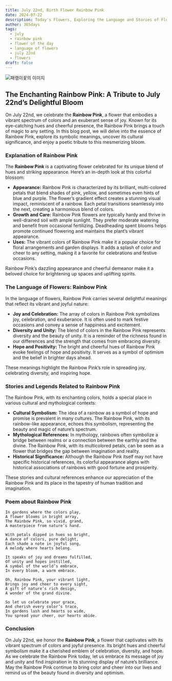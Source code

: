 ```yaml
---
title: July 22nd, Birth Flower Rainbow Pink
date: 2024-07-22
description: Today's Flowers, Exploring the Language and Stories of Flowers Rainbow Pink
author: 365days
tags:
  - july
  - rainbow pink
  - flower of the day
  - language of flowers
  - july 22nd
  - flowers
draft: false
---
```


![패랭이꽃의 이미지](https://cdn.pixabay.com/photo/2015/08/12/12/04/dianthus-885812_1280.jpg#center)

## The Enchanting Rainbow Pink: A Tribute to July 22nd’s Delightful Bloom

On July 22nd, we celebrate the **Rainbow Pink**, a flower that embodies a vibrant spectrum of colors and an exuberant sense of joy. Known for its eye-catching hues and cheerful presence, the Rainbow Pink brings a touch of magic to any setting. In this blog post, we will delve into the essence of Rainbow Pink, explore its symbolic meanings, uncover its cultural significance, and enjoy a poetic tribute to this mesmerizing bloom.

### Explanation of Rainbow Pink

The **Rainbow Pink** is a captivating flower celebrated for its unique blend of hues and striking appearance. Here’s an in-depth look at this colorful blossom:

- **Appearance:** Rainbow Pink is characterized by its brilliant, multi-colored petals that blend shades of pink, yellow, and sometimes even hints of blue and purple. The flower’s gradient effect creates a stunning visual impact, reminiscent of a rainbow. Each petal transitions seamlessly into the next, creating a harmonious blend of colors.
- **Growth and Care:** Rainbow Pink flowers are typically hardy and thrive in well-drained soil with ample sunlight. They prefer moderate watering and benefit from occasional fertilizing. Deadheading spent blooms helps promote continued flowering and maintains the plant’s vibrant appearance.
- **Uses:** The vibrant colors of Rainbow Pink make it a popular choice for floral arrangements and garden displays. It adds a splash of color and cheer to any setting, making it a favorite for celebrations and festive occasions.

Rainbow Pink’s dazzling appearance and cheerful demeanor make it a beloved choice for brightening up spaces and uplifting spirits.

### The Language of Flowers: Rainbow Pink

In the language of flowers, Rainbow Pink carries several delightful meanings that reflect its vibrant and joyful nature:

- **Joy and Celebration:** The array of colors in Rainbow Pink symbolizes joy, celebration, and exuberance. It is often used to mark festive occasions and convey a sense of happiness and excitement.
- **Diversity and Unity:** The blend of colors in the Rainbow Pink represents diversity and the beauty of unity. It is a reminder of the richness found in our differences and the strength that comes from embracing diversity.
- **Hope and Positivity:** The bright and cheerful hues of Rainbow Pink evoke feelings of hope and positivity. It serves as a symbol of optimism and the belief in brighter days ahead.

These meanings highlight the Rainbow Pink’s role in spreading joy, celebrating diversity, and inspiring hope.

### Stories and Legends Related to Rainbow Pink

The Rainbow Pink, with its enchanting colors, holds a special place in various cultural and mythological contexts:

- **Cultural Symbolism:** The idea of a rainbow as a symbol of hope and promise is prevalent in many cultures. The Rainbow Pink, with its rainbow-like appearance, echoes this symbolism, representing the beauty and magic of nature’s spectrum.
- **Mythological References:** In mythology, rainbows often symbolize a bridge between realms or a connection between the earthly and the divine. The Rainbow Pink, with its multicolored petals, can be seen as a flower that bridges the gap between imagination and reality.
- **Historical Significance:** Although the Rainbow Pink itself may not have specific historical references, its colorful appearance aligns with historical associations of rainbows with good fortune and prosperity.

These stories and cultural references enhance our appreciation of the Rainbow Pink and its place in the tapestry of human tradition and imagination.

### Poem about Rainbow Pink


	In gardens where the colors play,
	A flower blooms in bright array,
	The Rainbow Pink, so vivid, grand,
	A masterpiece from nature’s hand.
	
	With petals dipped in hues so bright,
	A dance of colors, pure delight,
	Each shade a note in joyful song,
	A melody where hearts belong.
	
	It speaks of joy and dreams fulfilled,
	Of unity and hopes instilled,
	A symbol of the world’s embrace,
	In every bloom, a warm embrace.
	
	Oh, Rainbow Pink, your vibrant light,
	Brings joy and cheer to every sight,
	A gift of nature’s rich design,
	A wonder of the grand divine.
	
	So let us celebrate your grace,
	And cherish every color’s trace,
	In gardens lush and hearts so wide,
	You spread your cheer, our hearts abide.

### Conclusion

On July 22nd, we honor the **Rainbow Pink**, a flower that captivates with its vibrant spectrum of colors and joyful presence. Its bright hues and cheerful symbolism make it a cherished emblem of celebration, diversity, and hope. As we celebrate the Rainbow Pink today, let us embrace its message of joy and unity and find inspiration in its stunning display of nature’s brilliance. May the Rainbow Pink continue to bring color and cheer into our lives and remind us of the beauty found in diversity and optimism.